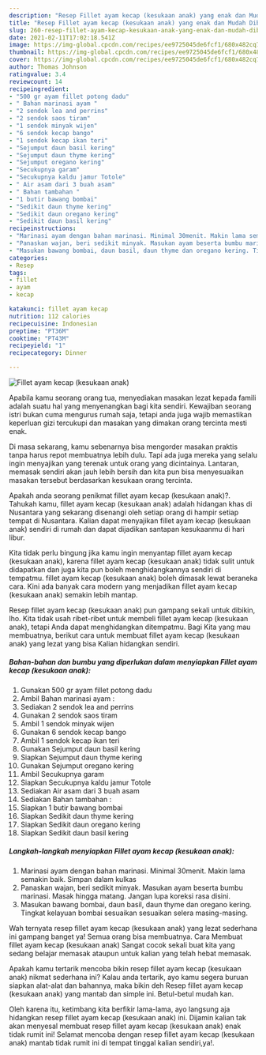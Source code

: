 ```yaml
---
description: "Resep Fillet ayam kecap (kesukaan anak) yang enak dan Mudah Dibuat"
title: "Resep Fillet ayam kecap (kesukaan anak) yang enak dan Mudah Dibuat"
slug: 260-resep-fillet-ayam-kecap-kesukaan-anak-yang-enak-dan-mudah-dibuat
date: 2021-02-11T17:02:18.541Z
image: https://img-global.cpcdn.com/recipes/ee9725045de6fcf1/680x482cq70/fillet-ayam-kecap-kesukaan-anak-foto-resep-utama.jpg
thumbnail: https://img-global.cpcdn.com/recipes/ee9725045de6fcf1/680x482cq70/fillet-ayam-kecap-kesukaan-anak-foto-resep-utama.jpg
cover: https://img-global.cpcdn.com/recipes/ee9725045de6fcf1/680x482cq70/fillet-ayam-kecap-kesukaan-anak-foto-resep-utama.jpg
author: Thomas Johnson
ratingvalue: 3.4
reviewcount: 14
recipeingredient:
- "500 gr ayam fillet potong dadu"
- " Bahan marinasi ayam "
- "2 sendok lea and perrins"
- "2 sendok saos tiram"
- "1 sendok minyak wijen"
- "6 sendok kecap bango"
- "1 sendok kecap ikan teri"
- "Sejumput daun basil kering"
- "Sejumput daun thyme kering"
- "Sejumput oregano kering"
- "Secukupnya garam"
- "Secukupnya kaldu jamur Totole"
- " Air asam dari 3 buah asam"
- " Bahan tambahan "
- "1 butir bawang bombai"
- "Sedikit daun thyme kering"
- "Sedikit daun oregano kering"
- "Sedikit daun basil kering"
recipeinstructions:
- "Marinasi ayam dengan bahan marinasi. Minimal 30menit. Makin lama semakin baik. Simpan dalam kulkas"
- "Panaskan wajan, beri sedikit minyak. Masukan ayam beserta bumbu marinasi. Masak hingga matang. Jangan lupa koreksi rasa disini."
- "Masukan bawang bombai, daun basil, daun thyme dan oregano kering. Tingkat kelayuan bombai sesuaikan sesuaikan selera masing-masing."
categories:
- Resep
tags:
- fillet
- ayam
- kecap

katakunci: fillet ayam kecap 
nutrition: 112 calories
recipecuisine: Indonesian
preptime: "PT36M"
cooktime: "PT43M"
recipeyield: "1"
recipecategory: Dinner

---
```



![Fillet ayam kecap (kesukaan anak)](https://img-global.cpcdn.com/recipes/ee9725045de6fcf1/680x482cq70/fillet-ayam-kecap-kesukaan-anak-foto-resep-utama.jpg)

Apabila kamu seorang orang tua, menyediakan masakan lezat kepada famili adalah suatu hal yang menyenangkan bagi kita sendiri. Kewajiban seorang istri bukan cuma mengurus rumah saja, tetapi anda juga wajib memastikan keperluan gizi tercukupi dan masakan yang dimakan orang tercinta mesti enak.

Di masa  sekarang, kamu sebenarnya bisa mengorder masakan praktis tanpa harus repot membuatnya lebih dulu. Tapi ada juga mereka yang selalu ingin menyajikan yang terenak untuk orang yang dicintainya. Lantaran, memasak sendiri akan jauh lebih bersih dan kita pun bisa menyesuaikan masakan tersebut berdasarkan kesukaan orang tercinta. 



Apakah anda seorang penikmat fillet ayam kecap (kesukaan anak)?. Tahukah kamu, fillet ayam kecap (kesukaan anak) adalah hidangan khas di Nusantara yang sekarang disenangi oleh setiap orang di hampir setiap tempat di Nusantara. Kalian dapat menyajikan fillet ayam kecap (kesukaan anak) sendiri di rumah dan dapat dijadikan santapan kesukaanmu di hari libur.

Kita tidak perlu bingung jika kamu ingin menyantap fillet ayam kecap (kesukaan anak), karena fillet ayam kecap (kesukaan anak) tidak sulit untuk didapatkan dan juga kita pun boleh menghidangkannya sendiri di tempatmu. fillet ayam kecap (kesukaan anak) boleh dimasak lewat beraneka cara. Kini ada banyak cara modern yang menjadikan fillet ayam kecap (kesukaan anak) semakin lebih mantap.

Resep fillet ayam kecap (kesukaan anak) pun gampang sekali untuk dibikin, lho. Kita tidak usah ribet-ribet untuk membeli fillet ayam kecap (kesukaan anak), tetapi Anda dapat menghidangkan ditempatmu. Bagi Kita yang mau membuatnya, berikut cara untuk membuat fillet ayam kecap (kesukaan anak) yang lezat yang bisa Kalian hidangkan sendiri.

<!--inarticleads1-->

##### Bahan-bahan dan bumbu yang diperlukan dalam menyiapkan Fillet ayam kecap (kesukaan anak):

1. Gunakan 500 gr ayam fillet potong dadu
1. Ambil  Bahan marinasi ayam :
1. Sediakan 2 sendok lea and perrins
1. Gunakan 2 sendok saos tiram
1. Ambil 1 sendok minyak wijen
1. Gunakan 6 sendok kecap bango
1. Ambil 1 sendok kecap ikan teri
1. Gunakan Sejumput daun basil kering
1. Siapkan Sejumput daun thyme kering
1. Gunakan Sejumput oregano kering
1. Ambil Secukupnya garam
1. Siapkan Secukupnya kaldu jamur Totole
1. Sediakan  Air asam dari 3 buah asam
1. Sediakan  Bahan tambahan :
1. Siapkan 1 butir bawang bombai
1. Siapkan Sedikit daun thyme kering
1. Siapkan Sedikit daun oregano kering
1. Siapkan Sedikit daun basil kering




<!--inarticleads2-->

##### Langkah-langkah menyiapkan Fillet ayam kecap (kesukaan anak):

1. Marinasi ayam dengan bahan marinasi. Minimal 30menit. Makin lama semakin baik. Simpan dalam kulkas
1. Panaskan wajan, beri sedikit minyak. Masukan ayam beserta bumbu marinasi. Masak hingga matang. Jangan lupa koreksi rasa disini.
1. Masukan bawang bombai, daun basil, daun thyme dan oregano kering. Tingkat kelayuan bombai sesuaikan sesuaikan selera masing-masing.




Wah ternyata resep fillet ayam kecap (kesukaan anak) yang lezat sederhana ini gampang banget ya! Semua orang bisa membuatnya. Cara Membuat fillet ayam kecap (kesukaan anak) Sangat cocok sekali buat kita yang sedang belajar memasak ataupun untuk kalian yang telah hebat memasak.

Apakah kamu tertarik mencoba bikin resep fillet ayam kecap (kesukaan anak) nikmat sederhana ini? Kalau anda tertarik, ayo kamu segera buruan siapkan alat-alat dan bahannya, maka bikin deh Resep fillet ayam kecap (kesukaan anak) yang mantab dan simple ini. Betul-betul mudah kan. 

Oleh karena itu, ketimbang kita berfikir lama-lama, ayo langsung aja hidangkan resep fillet ayam kecap (kesukaan anak) ini. Dijamin kalian tak akan menyesal membuat resep fillet ayam kecap (kesukaan anak) enak tidak rumit ini! Selamat mencoba dengan resep fillet ayam kecap (kesukaan anak) mantab tidak rumit ini di tempat tinggal kalian sendiri,ya!.

